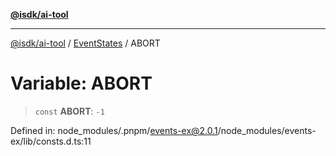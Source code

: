 [**@isdk/ai-tool**](../../../README.md)

***

[@isdk/ai-tool](../../../globals.md) / [EventStates](../README.md) / ABORT

# Variable: ABORT

> `const` **ABORT**: `-1`

Defined in: node\_modules/.pnpm/events-ex@2.0.1/node\_modules/events-ex/lib/consts.d.ts:11
